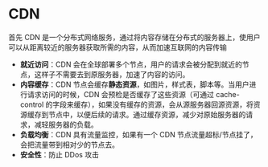 # CDN

首先 CDN 是一个分布式网络服务，通过将内容存储在分布式的服务器上，使用户可以从距离较近的服务器获取所需的内容，从而加速互联网的内容传输

- **就近访问**：CDN 会在全球部署多个节点，用户的请求会被分配到就近的节点，这样子不需要去到原服务器，加速了内容的访问。
- **内容缓存**：CDN 节点会缓存**静态资源**，如图片，样式表，脚本等。当用户进行请求访问的时候，CDN 会预检是否缓存了这些资源（可通过 cache-control 的字段来缓存），如果没有缓存的资源，会从源服务器回源资源，将资源缓存到节点中，以便后续的请求。通过缓存资源，减少对原始服务器的请求，减轻服务器的负载。
- **负载均衡**：CDN 具有流量监控，如果有一个 CDN 节点流量超标/节点挂了，会把流量带到相对少的节点去。
- **安全性**：防止 DDos 攻击

